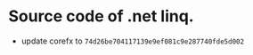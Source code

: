 <!--自述文件-->

# Source code of .net linq.

- update corefx to `74d26be704117139e9ef081c9e287740fde5d002`
